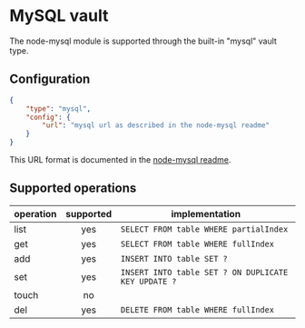 # MySQL vault

The node-mysql module is supported through the built-in "mysql" vault type.

## Configuration

```json
{
	"type": "mysql",
	"config": {
		"url": "mysql url as described in the node-mysql readme"
	}
}
```

This URL format is documented in the [node-mysql readme](https://npmjs.org/package/mysql).

## Supported operations

operation | supported | implementation
----------|:---------:|---------------
list      | yes       | `SELECT FROM table WHERE partialIndex`
get       | yes       | `SELECT FROM table WHERE fullIndex`
add       | yes       | `INSERT INTO table SET ?`
set       | yes       | `INSERT INTO table SET ? ON DUPLICATE KEY UPDATE ?`
touch     | no        |
del       | yes       | `DELETE FROM table WHERE fullIndex`
